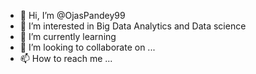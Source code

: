 - 👋 Hi, I’m @OjasPandey99
- 👀 I’m interested in Big Data Analytics and Data science
- 🌱 I’m currently learning 
- 💞️ I’m looking to collaborate on ...
- 📫 How to reach me ...

<!---
OjasPandey99/OjasPandey99 is a ✨ special ✨ repository because its `README.md` (this file) appears on your GitHub profile.
You can click the Preview link to take a look at your changes.
--->
